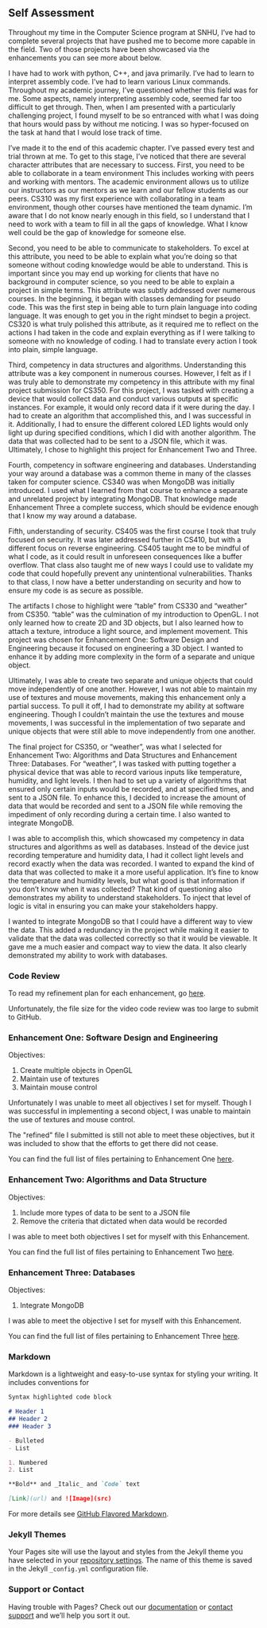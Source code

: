 ## Self Assessment
Throughout my time in the Computer Science program at SNHU, I’ve had to complete several projects that have pushed me to become more capable in the field. Two of those projects have been showcased via the enhancements you can see more about below. 

I have had to work with python, C++, and java primarily. I’ve had to learn to interpret assembly code. I’ve had to learn various Linux commands. Throughout my academic journey, I’ve questioned whether this field was for me. Some aspects, namely interpreting assembly code, seemed far too difficult to get through. Then, when I am presented with a particularly challenging project, I found myself to be so entranced with what I was doing that hours would pass by without me noticing. I was so hyper-focused on the task at hand that I would lose track of time. 

I’ve made it to the end of this academic chapter. I’ve passed every test and trial thrown at me. To get to this stage, I’ve noticed that there are several character attributes that are necessary to success. First, you need to be able to collaborate in a team environment This includes working with peers and working with mentors. The academic environment allows us to utilize our instructors as our mentors as we learn and our fellow students as our peers. CS310 was my first experience with collaborating in a team environment, though other courses have mentioned the team dynamic. I’m aware that I do not know nearly enough in this field, so I understand that I need to work with a team to fill in all the gaps of knowledge. What I know well could be the gap of knowledge for someone else. 

Second, you need to be able to communicate to stakeholders. To excel at this attribute, you need to be able to explain what you’re doing so that someone without coding knowledge would be able to understand. This is important since you may end up working for clients that have no background in computer science, so you need to be able to explain a project in simple terms. This attribute was subtly addressed over numerous courses. In the beginning, it began with classes demanding for pseudo code. This was the first step in being able to turn plain language into coding language. It was enough to get you in the right mindset to begin a project. CS320 is what truly polished this attribute, as it required me to reflect on the actions I had taken in the code and explain everything as if I were talking to someone with no knowledge of coding. I had to translate every action I took into plain, simple language.

Third, competency in data structures and algorithms. Understanding this attribute was a key component in numerous courses. However, I felt as if I was truly able to demonstrate my competency in this attribute with my final project submission for CS350. For this project, I was tasked with creating a device that would collect data and conduct various outputs at specific instances. For example, it would only record data if it were during the day. I had to create an algorithm that accomplished this, and I was successful in it. Additionally, I had to ensure the different colored LED lights would only light up during specified conditions, which I did with another algorithm. The data that was collected had to be sent to a JSON file, which it was. Ultimately, I chose to highlight this project for Enhancement Two and Three. 

Fourth, competency in software engineering and databases. Understanding your way around a database was a common theme in many of the classes taken for computer science. CS340 was when MongoDB was initially introduced. I used what I learned from that course to enhance a separate and unrelated project by integrating MongoDB. That knowledge made Enhancement Three a complete success, which should be evidence enough that I know my way around a database. 

Fifth, understanding of security. CS405 was the first course I took that truly focused on security. It was later addressed further in CS410, but with a different focus on reverse engineering. CS405 taught me to be mindful of what I code, as it could result in unforeseen consequences like a buffer overflow. That class also taught me of new ways I could use to validate my code that could hopefully prevent any unintentional vulnerabilities. Thanks to that class, I now have a better understanding on security and how to ensure my code is as secure as possible. 

The artifacts I chose to highlight were “table” from CS330 and “weather” from CS350. “table” was the culmination of my introduction to OpenGL. I not only learned how to create 2D and 3D objects, but I also learned how to attach a texture, introduce a light source, and implement movement. This project was chosen for Enhancement One: Software Design and Engineering because it focused on engineering a 3D object. I wanted to enhance it by adding more complexity in the form of a separate and unique object. 

Ultimately, I was able to create two separate and unique objects that could move independently of one another. However, I was not able to maintain my use of textures and mouse movements, making this enhancement only a partial success. To pull it off, I had to demonstrate my ability at software engineering. Though I couldn’t maintain the use the textures and mouse movements, I was successful in the implementation of two separate and unique objects that were still able to move independently from one another. 

The final project for CS350, or “weather”, was what I selected for Enhancement Two: Algorithms and Data Structures and Enhancement Three: Databases. For “weather”, I was tasked with putting together a physical device that was able to record various inputs like temperature, humidity, and light levels. I then had to set up a variety of algorithms that ensured only certain inputs would be recorded, and at specified times, and sent to a JSON file. To enhance this, I decided to increase the amount of data that would be recorded and sent to a JSON file while removing the impediment of only recording during a certain time. I also wanted to integrate MongoDB. 

I was able to accomplish this, which showcased my competency in data structures and algorithms as well as databases. Instead of the device just recording temperature and humidity data, I had it collect light levels and record exactly when the data was recorded. I wanted to expand the kind of data that was collected to make it a more useful application. It’s fine to know the temperature and humidity levels, but what good is that information if you don’t know when it was collected? That kind of questioning also demonstrates my ability to understand stakeholders. To inject that level of logic is vital in ensuring you can make your stakeholders happy. 

 I wanted to integrate MongoDB so that I could have a different way to view the data. This added a redundancy in the project while making it easier to validate that the data was collected correctly so that it would be viewable. It gave me a much easier and compact way to view the data. It also clearly demonstrated my ability to work with databases. 

### Code Review

To read my refinement plan for each enhancement, go [here](https://github.com/katelyn-kincaid/CS499/tree/CodeReview). 

Unfortunately, the file size for the video code review was too large to submit to GitHub. 

### Enhancement One: Software Design and Engineering

Objectives: 
1. Create multiple objects in OpenGL
2. Maintain use of textures
3. Maintain mouse control

Unfortunately I was unable to meet all objectives I set for myself. Though I was successful in implementing a second object, I was unable to maintain the use of textures and mouse control. 

The "refined" file I submitted is still not able to meet these objectives, but it was included to show that the efforts to get there did not cease. 

You can find the full list of files pertaining to Enhancement One [here](https://github.com/katelyn-kincaid/CS499/tree/EnhancementOne).

### Enhancement Two: Algorithms and Data Structure

Objectives:
1. Include more types of data to be sent to a JSON file
2. Remove the criteria that dictated when data would be recorded

I was able to meet both objectives I set for myself with this Enhancement. 

You can find the full list of files pertaining to Enhancement Two [here](https://github.com/katelyn-kincaid/CS499/tree/EnhancementTwo).

### Enhancement Three: Databases

Objectives: 
1. Integrate MongoDB

I was able to meet the objective I set for myself with this Enhancement. 

You can find the full list of files pertaining to Enhancement Three [here](https://github.com/katelyn-kincaid/CS499/tree/EnhancementThree).

### Markdown

Markdown is a lightweight and easy-to-use syntax for styling your writing. It includes conventions for

```markdown
Syntax highlighted code block

# Header 1
## Header 2
### Header 3

- Bulleted
- List

1. Numbered
2. List

**Bold** and _Italic_ and `Code` text

[Link](url) and ![Image](src)
```

For more details see [GitHub Flavored Markdown](https://guides.github.com/features/mastering-markdown/).

### Jekyll Themes

Your Pages site will use the layout and styles from the Jekyll theme you have selected in your [repository settings](https://github.com/katelyn-kincaid/CS499/settings). The name of this theme is saved in the Jekyll `_config.yml` configuration file.

### Support or Contact

Having trouble with Pages? Check out our [documentation](https://docs.github.com/categories/github-pages-basics/) or [contact support](https://github.com/contact) and we’ll help you sort it out.
